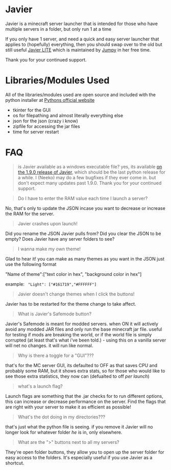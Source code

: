 # Javier
Javier is a minecraft server launcher that is intended for those who have multiple servers in a folder, but only run 1 at a time

If you only have 1 server, and need a quick and easy server launcher that applies to (hopefully) everything, then you should swap over to the old but still useful [Javier LITE](https://github.com/Neeko-iko/JavierLauncher/tree/LITE) which is maintained by [Jumpy](https://www.github.com/jumpyvonvagabond) in her free time.


Thank you for your continued support.


# Libraries/Modules Used
All of the libraries/modules used are open source and included with the python installer at [Pythons official website](https://python.org)

 - tkinter for the GUI
 - os for filepathing and almost literally everything else 
 - json for the json (crazy i know)
 - zipfile for accessing the jar files
 - time for server restart



# FAQ
> is Javier available as a windows executable file?
yes, its available [on the 1.9.0 release of Javier](https://github.com/Neeko-iko/JavierLauncher/releases/tag/1.9.0), which should be the last python release for a while.  I (Neeko) may do a few bugfixes if they ever come in. but don't expect many updates past 1.9.0.  Thank you for your continued support.

> Do I have to enter the RAM value each time I launch a server?
 
No, that's only to update the JSON incase you want to decrease or increase the RAM for the server.
 
 
> Javier crashes upon launch!

Did you rename the JSON Javier pulls from?  Did you clear the JSON to be empty?  Does Javier have any server folders to see?

  
  
  
> I wanna make my own theme!

Glad to hear it! you can make as many themes as you want in the JSON just use the following format
  
  "Name of theme":["text color in hex", "background color in hex"]
  
  example: 
  ` "Light": ["#161719","#FFFFFF"]`
  
  
  
  
> Javier doesn't change themes when I click the buttons!

  Javier has to be restarted for the theme change to take affect. 

> What is Javier's Safemode button?

 Javier's Safemode is meant for modded servers.  when ON it will actively avoid any modded JAR files and only run the base minecraft jar file.  useful for testing if mods are breaking the world, or if the world file is simply corrupted (at least that's what i've been told.)   - using this on a vanilla server will net no changes.  it will run like normal.

> Why is there a toggle for a "GUI"???

that's for the MC server GUI, its defaulted to OFF as that saves CPU and probably some RAM, but it shows extra stats, so for those who would like to see those extra statistics, they now can  (defualted to off *per launch*)

> what's a launch flag?

Launch flags are something that the .jar checks for to run different options, this can increase or decrease performance on the server.  Find the flags that are right with your server to make it as efficient as possible!

> What's the dot doing in my directories???

that's just what the python file is seeing.  if you remove it Javier will no longer look for whatever folder *he* is in, only elsewhere.

> What are the ">" buttons next to all my servers?

They're open folder buttons, they allow you to open up the server folder for easy access to the folders.  It's especially useful if you use Javier as a shortcut.
